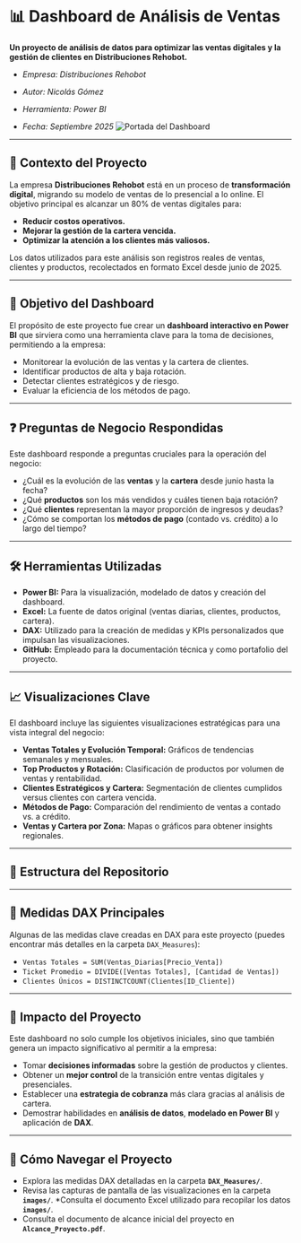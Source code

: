 # 📊 Dashboard de Análisis de Ventas

**Un proyecto de análisis de datos para optimizar las ventas digitales y la gestión de clientes en Distribuciones Rehobot.**
* *Empresa: Distribuciones Rehobot*

* *Autor: Nicolás Gómez*

* *Herramienta: Power BI*

* *Fecha: Septiembre 2025*
![Portada del Dashboard](Capturas/kpi´s_globales.png)

---

## 🚀 Contexto del Proyecto

La empresa **Distribuciones Rehobot** está en un proceso de **transformación digital**, migrando su modelo de ventas de lo presencial a lo online. El objetivo principal es alcanzar un 80% de ventas digitales para:

* **Reducir costos operativos.**
* **Mejorar la gestión de la cartera vencida.**
* **Optimizar la atención a los clientes más valiosos.**

Los datos utilizados para este análisis son registros reales de ventas, clientes y productos, recolectados en formato Excel desde junio de 2025.

---

## 🎯 Objetivo del Dashboard

El propósito de este proyecto fue crear un **dashboard interactivo en Power BI** que sirviera como una herramienta clave para la toma de decisiones, permitiendo a la empresa:

* Monitorear la evolución de las ventas y la cartera de clientes.
* Identificar productos de alta y baja rotación.
* Detectar clientes estratégicos y de riesgo.
* Evaluar la eficiencia de los métodos de pago.

---

## ❓ Preguntas de Negocio Respondidas

Este dashboard responde a preguntas cruciales para la operación del negocio:

* ¿Cuál es la evolución de las **ventas** y la **cartera** desde junio hasta la fecha?
* ¿Qué **productos** son los más vendidos y cuáles tienen baja rotación?
* ¿Qué **clientes** representan la mayor proporción de ingresos y deudas?
* ¿Cómo se comportan los **métodos de pago** (contado vs. crédito) a lo largo del tiempo?

---

## 🛠️ Herramientas Utilizadas

* **Power BI:** Para la visualización, modelado de datos y creación del dashboard.
* **Excel:** La fuente de datos original (ventas diarias, clientes, productos, cartera).
* **DAX:** Utilizado para la creación de medidas y KPIs personalizados que impulsan las visualizaciones.
* **GitHub:** Empleado para la documentación técnica y como portafolio del proyecto.

---

## 📈 Visualizaciones Clave

El dashboard incluye las siguientes visualizaciones estratégicas para una vista integral del negocio:

* **Ventas Totales y Evolución Temporal:** Gráficos de tendencias semanales y mensuales.
* **Top Productos y Rotación:** Clasificación de productos por volumen de ventas y rentabilidad.
* **Clientes Estratégicos y Cartera:** Segmentación de clientes cumplidos versus clientes con cartera vencida.
* **Métodos de Pago:** Comparación del rendimiento de ventas a contado vs. a crédito.
* **Ventas y Cartera por Zona:** Mapas o gráficos para obtener insights regionales.

---

## 📂 Estructura del Repositorio

---

## 🧮 Medidas DAX Principales

Algunas de las medidas clave creadas en DAX para este proyecto (puedes encontrar más detalles en la carpeta `DAX_Measures`):

* `Ventas Totales = SUM(Ventas_Diarias[Precio_Venta])`
* `Ticket Promedio = DIVIDE([Ventas Totales], [Cantidad de Ventas])`
* `Clientes Únicos = DISTINCTCOUNT(Clientes[ID_Cliente])`

---

## 🚀 Impacto del Proyecto

Este dashboard no solo cumple los objetivos iniciales, sino que también genera un impacto significativo al permitir a la empresa:

* Tomar **decisiones informadas** sobre la gestión de productos y clientes.
* Obtener un **mejor control** de la transición entre ventas digitales y presenciales.
* Establecer una **estrategia de cobranza** más clara gracias al análisis de cartera.
* Demostrar habilidades en **análisis de datos**, **modelado en Power BI** y aplicación de **DAX**.

---

## 🔗 Cómo Navegar el Proyecto

* Explora las medidas DAX detalladas en la carpeta **`DAX_Measures/`**.
* Revisa las capturas de pantalla de las visualizaciones en la carpeta **`images/`**.
*Consulta el documento Excel utilizado para recopilar los datos **`images/`**.
* Consulta el documento de alcance inicial del proyecto en **`Alcance_Proyecto.pdf`**.
